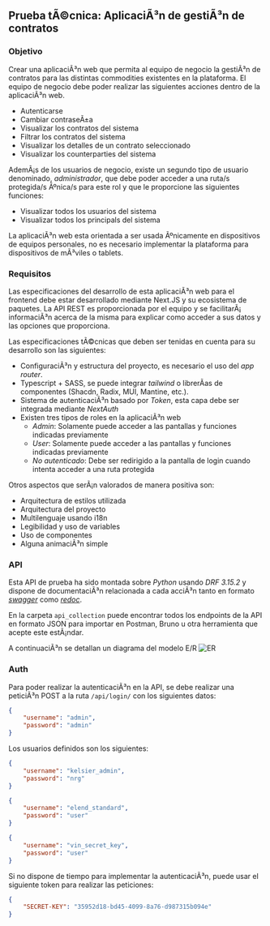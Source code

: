 ## Prueba tÃ©cnica: AplicaciÃ³n de gestiÃ³n de contratos
### Objetivo
Crear una aplicaciÃ³n web que permita al equipo de negocio la gestiÃ³n de contratos para las distintas commodities 
existentes en la plataforma. El equipo de negocio debe poder realizar las siguientes acciones dentro de la aplicaciÃ³n web.
- Autenticarse
- Cambiar contraseÃ±a
- Visualizar los contratos del sistema
- Filtrar los contratos del sistema
- Visualizar los detalles de un contrato seleccionado
- Visualizar los counterparties del sistema

AdemÃ¡s de los usuarios de negocio, existe un segundo tipo de usuario denominado, *administrador*, que debe poder acceder a una ruta/s protegida/s Ãºnica/s para este rol y que le proporcione las siguientes funciones:
- Visualizar todos los usuarios del sistema
- Visualizar todos los principals del sistema

La aplicaciÃ³n web esta orientada a ser usada Ãºnicamente en dispositivos de equipos personales, no es necesario 
implementar la plataforma para dispositivos de mÃ³viles o tablets.


### Requisitos
Las especificaciones del desarrollo de esta aplicaciÃ³n web para el frontend debe estar desarrollado mediante Next.JS
y su ecosistema de paquetes. La API REST es proporcionada por el equipo y se facilitarÃ¡ informaciÃ³n acerca de la misma para explicar como acceder a sus datos y las opciones que proporciona.

Las especificaciones tÃ©cnicas que deben ser tenidas en cuenta para su desarrollo son las siguientes:
- ConfiguraciÃ³n y estructura del proyecto, es necesario el uso del *app router*.
- Typescript + SASS, se puede integrar *tailwind* o librerÃ­as de componentes (Shacdn, Radix, MUI, Mantine, etc.).
- Sistema de autenticaciÃ³n basado por *Token*, esta capa debe ser integrada mediante *NextAuth*
- Existen tres tipos de roles en la aplicaciÃ³n web
	- *Admin*: Solamente puede acceder a las pantallas y funciones indicadas previamente
	- *User*: Solamente puede acceder a las pantallas y funciones indicadas previamente
	- *No autenticado*: Debe ser redirigido a la pantalla de login cuando intenta acceder a una ruta protegida

Otros aspectos que serÃ¡n valorados de manera positiva son:
- Arquitectura de estilos utilizada
- Arquitectura del proyecto
- Multilenguaje usando i18n
- Legibilidad y uso de variables
- Uso de componentes
- Alguna animaciÃ³n simple


### API
Esta API de prueba ha sido montada sobre *Python* usando *DRF 3.15.2* y dispone de documentaciÃ³n relacionada a cada acciÃ³n 
tanto en formato [*swagger*](http://178.33.249.178:8002/api/schema/swagger-ui/) como [*redoc*](http://178.33.249.178:8002/api/schema/redoc/). 

En la carpeta `api_collection` puede encontrar todos los endpoints de la API en formato JSON para importar en 
Postman, Bruno u otra herramienta que acepte este estÃ¡ndar.

A continuaciÃ³n se detallan un diagrama del modelo E/R
![ER](resources/ER.png)

### Auth
Para poder realizar la autenticaciÃ³n en la API, se debe realizar una peticiÃ³n POST a la ruta `/api/login/` con los 
siguientes datos:
```json
{
	"username": "admin",
	"password": "admin"
}
```

Los usuarios definidos son los siguientes:
```json
{
	"username": "kelsier_admin",
	"password": "nrg"
}
```
```json
{
	"username": "elend_standard",
	"password": "user"
}
```
```json
{
	"username": "vin_secret_key",
	"password": "user"
}
```

Si no dispone de tiempo para implementar la autenticaciÃ³n, puede usar el siguiente token para realizar las peticiones:
```json
{
	"SECRET-KEY": "35952d18-bd45-4099-8a76-d987315b094e"
}
```